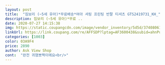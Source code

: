 ```yaml
---
layout: post 
title:  "짐보리 (~5세 유아)*무료배송*여아 셔링 프린팅 반팔 티셔츠 GTS2419731_KH_" 
description: 짐보리 (~5세 유아)*무료 ..
date: 2020-07-27 14:15:38 
img: https://static.coupangcdn.com/image/vendor_inventory/5d5d/37408061157156616d7842ad42e51c45523d5b48ff687d0db0a10f700ce7.jpg 
linkUrl: https://link.coupang.com/re/AFFSDP?lptag=AF3600438&subid=ahnPublicAsk&pageKey=299222560&itemId=942424667&vendorItemId=70436514028&traceid=V0-113-e4b9f44b9165c197 
categories: [1003] 
color: 03A9F4 
price: 2890 
author: Ask View Shop 
cont:  "완전 귀염뽀짝이에요<br/>" 
---
```

